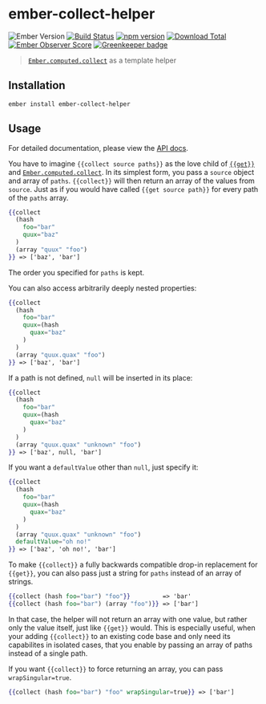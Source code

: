 # ember-collect-helper

![Ember Version](https://embadge.io/v1/badge.svg?start=2.4.0)
[![Build Status](https://travis-ci.org/buschtoens/ember-collect-helper.svg)](https://travis-ci.org/buschtoens/ember-collect-helper)
[![npm version](https://badge.fury.io/js/ember-collect-helper.svg)](http://badge.fury.io/js/ember-collect-helper)
[![Download Total](https://img.shields.io/npm/dt/ember-collect-helper.svg)](http://badge.fury.io/js/ember-collect-helper)
[![Ember Observer Score](https://emberobserver.com/badges/ember-collect-helper.svg)](https://emberobserver.com/addons/ember-collect-helper)
[![Greenkeeper badge](https://badges.greenkeeper.io/buschtoens/ember-collect-helper.svg)](https://greenkeeper.io/)

> [`Ember.computed.collect`][computed.collect] as a template helper

[computed.collect]: https://www.emberjs.com/api/ember/2.14/namespaces/Ember.computed/methods/collect?anchor=collect

## Installation

```
ember install ember-collect-helper
```

## Usage

For detailed documentation, please view the [API docs][docs].

You have to imagine `{{collect source paths}}` as the love child of
[`{{get}}`][helpers.get] and [`Ember.computed.collect`][computed.collect].
In its simplest form, you pass a `source` object and array of `paths`.
`{{collect}}` will then return an array of the values from `source`. Just as if
you would have called `{{get source path}}` for every path of the `paths` array.

```hbs
{{collect
  (hash
    foo="bar"
    quux="baz"
  )
  (array "quux" "foo")
}} => ['baz', 'bar']
```

The order you specified for `paths` is kept.

You can also access arbitrarily deeply nested properties:

```hbs
{{collect
  (hash
    foo="bar"
    quux=(hash
      quax="baz"
    )
  )
  (array "quux.quax" "foo")
}} => ['baz', 'bar']
```

If a path is not defined, `null` will be inserted in its place:

```hbs
{{collect
  (hash
    foo="bar"
    quux=(hash
      quax="baz"
    )
  )
  (array "quux.quax" "unknown" "foo")
}} => ['baz', null, 'bar']
```

If you want a `defaultValue` other than `null`, just specify it:

```hbs
{{collect
  (hash
    foo="bar"
    quux=(hash
      quax="baz"
    )
  )
  (array "quux.quax" "unknown" "foo")
  defaultValue="oh no!"
}} => ['baz', 'oh no!', 'bar']
```

To make `{{collect}}` a fully backwards compatible drop-in replacement for
`{{get}}`, you can also pass just a string for `paths` instead of an array of
strings.

```hbs
{{collect (hash foo="bar") "foo"}}         => 'bar'
{{collect (hash foo="bar") (array "foo")}} => ['bar']
```

In that case, the helper will not return an array with one value, but rather
only the value itself, just like `{{get}}` would. This is especially useful,
when your adding `{{collect}}` to an existing code base and only need its
capabilites in isolated cases, that you enable by passing an array of paths
instead of a single path.

If you want `{{collect}}` to force returning an array, you can pass `wrapSingular=true`.

```hbs
{{collect (hash foo="bar") "foo" wrapSingular=true}} => ['bar']
```

[docs]: https://buschtoens.github.io/ember-collect-helper/docs/classes/CollectHelper.html
[helpers.get]: https://www.emberjs.com/api/ember/2.14/classes/Ember.Templates.helpers/methods/get?anchor=get
